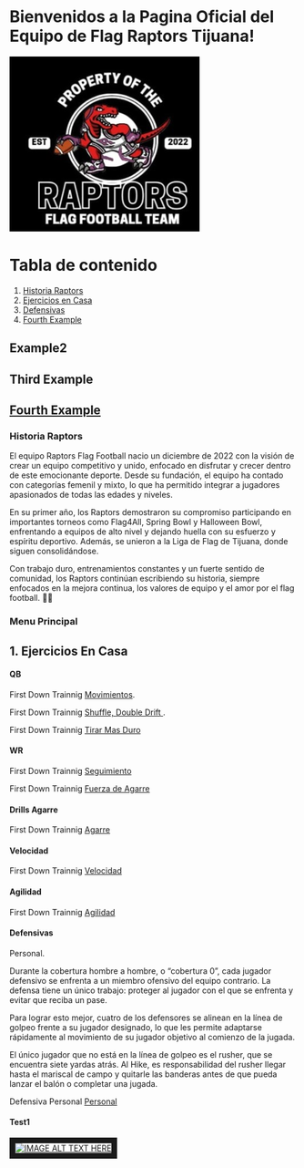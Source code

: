 # **Bienvenidos a la Pagina Oficial del Equipo de Flag Raptors Tijuana!**

<p align="center">

  ![Raptors Logo!](/Raptors-Logo-Old.png)

</p>

# Tabla de contenido

1. [Historia Raptors](#Historia-Raptors)
2. [Ejercicios en Casa](#Ejercicios-En-Casa)
3. [Defensivas](#Defensivas)
4. [Fourth Example](#fourth-examplehttpwwwfourthexamplecom)



## Example2
## Third Example
## [Fourth Example](http://www.fourthexample.com) 




### Historia Raptors

El equipo Raptors Flag Football nacio un diciembre de 2022 con la visión de crear un equipo competitivo y unido, enfocado en disfrutar y crecer dentro de este emocionante deporte. Desde su fundación, el equipo ha contado con categorías femenil y mixto, lo que ha permitido integrar a jugadores apasionados de todas las edades y niveles.

En su primer año, los Raptors demostraron su compromiso participando en importantes torneos como Flag4All, Spring Bowl y Halloween Bowl, enfrentando a equipos de alto nivel y dejando huella con su esfuerzo y espíritu deportivo. Además, se unieron a la Liga de Flag de Tijuana, donde siguen consolidándose.

Con trabajo duro, entrenamientos constantes y un fuerte sentido de comunidad, los Raptors continúan escribiendo su historia, siempre enfocados en la mejora continua, los valores de equipo y el amor por el flag football. 🦖🏈



### Menu Principal

## 1. Ejercicios En Casa


#### QB

First Down Trainnig [Movimientos](https://www.youtube.com/watch?v=xvJt7qPCHI0&pp=ygUjZmlyc3QgZG93biB0cmFpbmluZyBpbiBob3VzZSBkcmlsbHM%3D).

First Down Trainnig [Shuffle, Double Drift ](https://www.youtube.com/shorts/AQADlg8qsXc).

First Down Trainnig [Tirar Mas Duro ](https://www.youtube.com/watch?v=1x6_UuJzVlY&pp=ygUjZmlyc3QgZG93biB0cmFpbmluZyBpbiBob3VzZSBkcmlsbHM%3D)


#### WR

First Down Trainnig [Seguimiento](https://www.youtube.com/watch?v=I-sVC_zV_Uw&pp=ygUjZmlyc3QgZG93biB0cmFpbmluZyBpbiBob3VzZSBkcmlsbHM%3D)

First Down Trainnig [Fuerza de Agarre](https://www.youtube.com/shorts/PLKLtLMv9Fw)


#### Drills Agarre

First Down Trainnig [Agarre](https://www.youtube.com/shorts/_4G_ZzCOk9E)


#### Velocidad

First Down Trainnig [Velocidad](https://www.youtube.com/watch?v=M6yg586OC_Y&t=107s&pp=ygUjZmlyc3QgZG93biB0cmFpbmluZyBpbiBob3VzZSBkcmlsbHM%3D)


#### Agilidad

First Down Trainnig [Agilidad](https://www.youtube.com/watch?v=BFSOf8vuO6M)

#### Defensivas

Personal. 

Durante la cobertura hombre a hombre, o “cobertura 0”, cada jugador defensivo se enfrenta a un miembro ofensivo del equipo contrario. La defensa tiene un único trabajo: proteger al jugador con el que se enfrenta y evitar que reciba un pase. 

Para lograr esto mejor, cuatro de los defensores se alinean en la línea de golpeo frente a su jugador designado, lo que les permite adaptarse rápidamente al movimiento de su jugador objetivo al comienzo de la jugada. 

El único jugador que no está en la línea de golpeo es el rusher, que se encuentra siete yardas atrás. Al Hike, es responsabilidad del rusher llegar hasta el mariscal de campo y quitarle las banderas antes de que pueda lanzar el balón o completar una jugada. 

Defensiva Personal [Personal](https://youtu.be/v1qmvGK5fgQ)



#### Test1

<a href="http://www.youtube.com/watch?feature=player_embedded&v=v=xvJt7qPCHI0&pp=ygUjZmlyc3QgZG93biB0cmFpbmluZyBpbiBob3VzZSBkcmlsbHM%3D
" target="_blank"><img src="http://img.youtube.com/vi/v=xvJt7qPCHI0&pp=ygUjZmlyc3QgZG93biB0cmFpbmluZyBpbiBob3VzZSBkcmlsbHM%3D/0.jpg" 
alt="IMAGE ALT TEXT HERE" width="240" height="180" border="10" /></a>



